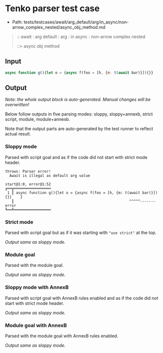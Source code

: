 # Tenko parser test case

- Path: tests/testcases/await/arg_default/arg/in_async/non-arrow_complex_nested/async_obj_method.md

> :: await : arg default : arg : in async : non-arrow complex nested
>
> ::> async obj method

## Input

`````js
async function g(){let o = {async f(foo = [h, {m: t(await bar)}]){}}    }
`````

## Output

_Note: the whole output block is auto-generated. Manual changes will be overwritten!_

Below follow outputs in five parsing modes: sloppy, sloppy+annexb, strict script, module, module+annexb.

Note that the output parts are auto-generated by the test runner to reflect actual result.

### Sloppy mode

Parsed with script goal and as if the code did not start with strict mode header.

`````
throws: Parser error!
  Await is illegal as default arg value

start@1:0, error@1:52
╔══╦═════════════════
 1 ║ async function g(){let o = {async f(foo = [h, {m: t(await bar)}]){}}    }
   ║                                                     ^^^^^------- error
╚══╩═════════════════

`````

### Strict mode

Parsed with script goal but as if it was starting with `"use strict"` at the top.

_Output same as sloppy mode._

### Module goal

Parsed with the module goal.

_Output same as sloppy mode._

### Sloppy mode with AnnexB

Parsed with script goal with AnnexB rules enabled and as if the code did not start with strict mode header.

_Output same as sloppy mode._

### Module goal with AnnexB

Parsed with the module goal with AnnexB rules enabled.

_Output same as sloppy mode._
